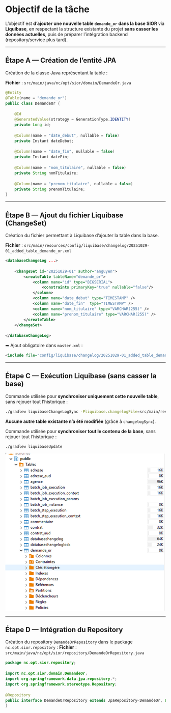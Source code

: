 # Objectif de la tâche

L’objectif est **d’ajouter une nouvelle table `demande_or` dans la base SIOR** via **Liquibase**, en respectant la structure existante du projet **sans casser les données actuelles**, puis de préparer l’intégration backend (repository/service plus tard).

---

## Étape A — Création de l’entité JPA

Création de la classe Java représentant la table :

**Fichier** :
`src/main/java/nc/opt/sior/domain/DemandeOr.java`

```java
@Entity
@Table(name = "demande_or")
public class DemandeOr {

    @Id
    @GeneratedValue(strategy = GenerationType.IDENTITY)
    private Long id;

    @Column(name = "date_debut", nullable = false)
    private Instant dateDebut;

    @Column(name = "date_fin", nullable = false)
    private Instant dateFin;

    @Column(name = "nom_titulaire", nullable = false)
    private String nomTitulaire;

    @Column(name = "prenom_titulaire", nullable = false)
    private String prenomTitulaire;
}
```

---

## Étape B — Ajout du fichier Liquibase (ChangeSet)

Création du fichier permettant à Liquibase d’ajouter la table dans la base.

**Fichier** :
`src/main/resources/config/liquibase/changelog/20251029-01_added_table_demande_or.xml`

```xml
<databaseChangeLog ...>

    <changeSet id="20251029-01" author="anguyen">
        <createTable tableName="demande_or">
            <column name="id" type="BIGSERIAL">
                <constraints primaryKey="true" nullable="false"/>
            </column>
            <column name="date_debut" type="TIMESTAMP" />
            <column name="date_fin"  type="TIMESTAMP" />
            <column name="nom_titulaire" type="VARCHAR(255)" />
            <column name="prenom_titulaire" type="VARCHAR(255)" />
        </createTable>
    </changeSet>

</databaseChangeLog>
```

➡ Ajout obligatoire dans `master.xml` :

```xml
<include file="config/liquibase/changelog/20251029-01_added_table_demande_or.xml"/>
```

---

## Étape C — Exécution Liquibase (sans casser la base)

Commande utilisée pour **synchroniser uniquement cette nouvelle table**, sans rejouer tout l’historique :

```bash
./gradlew liquibaseChangeLogSync -Pliquibase.changelogFile=src/main/resources/config/liquibase/changelog/20251029-01_added_table_demande_or.xml
```

**Aucune autre table existante n’a été modifiée** (grâce à `changelogSync`).

Commande utilisée pour **synchroniser tout le contenu de la base**, sans rejouer tout l’historique :
```bash
./gradlew liquibaseUpdate
```
![bdd comfirmation](demande_or_comfirmation.png)

---

## Étape D — Intégration du Repository

Création du repository `DemandeOrRepository` dans le package `nc.opt.sior.repository` :
**Fichier** :
`src/main/java/nc/opt/sior/repository/DemandeOrRepository.java`

```java
package nc.opt.sior.repository;

import nc.opt.sior.domain.DemandeOr;
import org.springframework.data.jpa.repository.*;
import org.springframework.stereotype.Repository;

@Repository
public interface DemandeOrRepository extends JpaRepository<DemandeOr, Long> {
}

```
